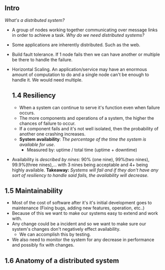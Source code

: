 ## Intro

_What's a distributed system?_

- A group of nodes working together communicating over message links in order to achieve a task.
  _Why do we need distributed systems?_
- Some applications are inherently distributed. Such as the web.
- Build fault tolerance. If 1 node fails then we can have another or multiple be there to handle the failure.
- Horizontal Scaling. An application/service may have an enormous amount of computation to do and a single node can't be enough to handle it. We would need multiple.

  ## 1.4 Resiliency

  - When a system can continue to serve it's function even when failure occurs.
  - The more components and operations of a system, the higher the chances of failure to occur.
  - If a component fails and it's not well isolated, then the probability of another one crashing increases.
  - **System availability**: _The percentage of the time the system is available for use_.
    - Measured by: uptime / total time (uptime + downtime)

- Availability is _described by nines_: 90% (one nine), 99%(two nines), 99.9%(three nines),... with 3 nines being acceptable and 4+ being highly available.
  **Takeaway:** _Systems will fail and if they don't have any sort of resiliency to handle said fails, the availability will decrease._

## 1.5 Maintainability

- Most of the cost of software after it's it's initial development goes to maintenance (Fixing bugs, adding new features, operation, etc..)
- Because of this we want to make our systems easy to extend and work with.
- Any change could be a incident and so we want to make sure our system's changes don't negatively effect availability.
  - We can accomplish this by testing.
- We also need to monitor the system for any decrease in performance and possibly fix with changes.

## 1.6 Anatomy of a distributed system 
